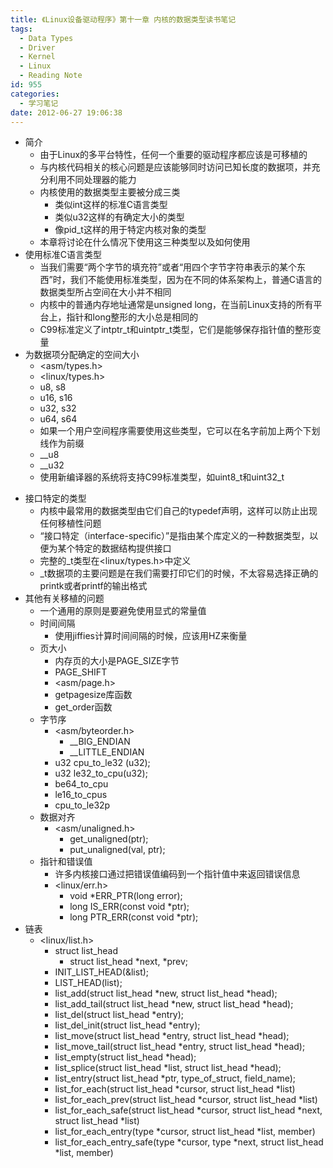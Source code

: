 ```yaml
---
title: 《Linux设备驱动程序》第十一章 内核的数据类型读书笔记
tags:
  - Data Types
  - Driver
  - Kernel
  - Linux
  - Reading Note
id: 955
categories:
  - 学习笔记
date: 2012-06-27 19:06:38
---
```


* 简介
    * 由于Linux的多平台特性，任何一个重要的驱动程序都应该是可移植的
    * 与内核代码相关的核心问题是应该能够同时访问已知长度的数据项，并充分利用不同处理器的能力
    * 内核使用的数据类型主要被分成三类
        * 类似int这样的标准C语言类型
        * 类似u32这样的有确定大小的类型
        * 像pid_t这样的用于特定内核对象的类型
    * 本章将讨论在什么情况下使用这三种类型以及如何使用
* 使用标准C语言类型
    * 当我们需要“两个字节的填充符”或者“用四个字节字符串表示的某个东西”时，我们不能使用标准类型，因为在不同的体系架构上，普通C语言的数据类型所占空间在大小并不相同
    * 内核中的普通内存地址通常是unsigned long，在当前Linux支持的所有平台上，指针和long整形的大小总是相同的
    * C99标准定义了intptr_t和uintptr_t类型，它们是能够保存指针值的整形变量
* 为数据项分配确定的空间大小
    * &lt;asm/types.h&gt;
    * &lt;linux/types.h&gt;
    * u8, s8
    * u16, s16
    * u32, s32
    * u64, s64
    * 如果一个用户空间程序需要使用这些类型，它可以在名字前加上两个下划线作为前缀
    * __u8
    * __u32
    * 使用新编译器的系统将支持C99标准类型，如uint8_t和uint32_t
<!--more-->
* 接口特定的类型
    * 内核中最常用的数据类型由它们自己的typedef声明，这样可以防止出现任何移植性问题
    * “接口特定（interface-specific）”是指由某个库定义的一种数据类型，以便为某个特定的数据结构提供接口
    * 完整的_t类型在&lt;linux/types.h&gt;中定义
    * _t数据项的主要问题是在我们需要打印它们的时候，不太容易选择正确的printk或者printf的输出格式
* 其他有关移植的问题
    * 一个通用的原则是要避免使用显式的常量值
    * 时间间隔
        * 使用jiffies计算时间间隔的时候，应该用HZ来衡量
    * 页大小
        * 内存页的大小是PAGE_SIZE字节
        * PAGE_SHIFT
        * &lt;asm/page.h&gt;
        * getpagesize库函数
        * get_order函数
    * 字节序
        * &lt;asm/byteorder.h&gt;
            * __BIG_ENDIAN
            * __LITTLE_ENDIAN
        * u32 cpu_to_le32 (u32);
        * u32 le32_to_cpu(u32);
        * be64_to_cpu
        * le16_to_cpus
        * cpu_to_le32p
    * 数据对齐
        * &lt;asm/unaligned.h&gt;
            * get_unaligned(ptr);
            * put_unaligned(val, ptr);
    * 指针和错误值
        * 许多内核接口通过把错误值编码到一个指针值中来返回错误信息
        * &lt;linux/err.h&gt;
            * void *ERR_PTR(long error);
            * long IS_ERR(const void *ptr);
            * long PTR_ERR(const void *ptr);
* 链表
    * &lt;linux/list.h&gt;
        * struct list_head
            * struct list_head *next, *prev;
        * INIT_LIST_HEAD(&list);
        * LIST_HEAD(list);
        * list_add(struct list_head *new, struct list_head *head);
        * list_add_tail(struct list_head *new, struct list_head *head);
        * list_del(struct list_head *entry);
        * list_del_init(struct list_head *entry);
        * list_move(struct list_head *entry, struct list_head *head);
        * list_move_tail(struct list_head *entry, struct list_head *head);
        * list_empty(struct list_head *head);
        * list_splice(struct list_head *list, struct list_head *head);
        * list_entry(struct list_head *ptr, type_of_struct, field_name);
        * list_for_each(struct list_head *cursor, struct list_head *list)
        * list_for_each_prev(struct list_head *cursor, struct list_head *list)
        * list_for_each_safe(struct list_head *cursor, struct list_head *next, struct list_head *list)
        * list_for_each_entry(type *cursor, struct list_head *list, member)
        * list_for_each_entry_safe(type *cursor, type *next, struct list_head *list, member)
